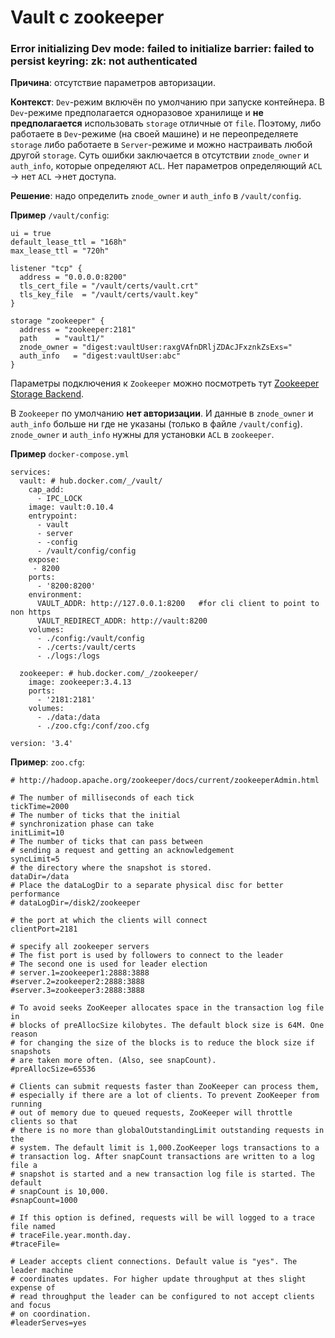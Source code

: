 # Vault c zookeeper

### Error initializing Dev mode: failed to initialize barrier: failed to persist keyring: zk: not authenticated

**Причина**: отсутствие параметров авторизации.

**Контекст**: `Dev`-режим включён по умолчанию при запуске контейнера. В `Dev`-режиме предполагается одноразовое хранилище и **не предполагается** использовать `storage` отличные от `file`. Поэтому, либо работаете в `Dev`-режиме (на своей машине) и не переопределяете `storage` либо работаете в `Server`-режиме и можно настраивать любой другой `storage`. Суть ошибки заключается в отсутствии `znode_owner` и `auth_info`, которые определяют `ACL`. Нет параметров определяющий `ACL` → нет `ACL` →нет доступа.

**Решение**: надо определить `znode_owner` и `auth_info` в `/vault/config`.

**Пример** `/vault/config`:

    ui = true
    default_lease_ttl = "168h"
    max_lease_ttl = "720h"
    
    listener "tcp" {
      address = "0.0.0.0:8200"
      tls_cert_file = "/vault/certs/vault.crt"
      tls_key_file  = "/vault/certs/vault.key"
    }
    
    storage "zookeeper" {
      address = "zookeeper:2181"
      path    = "vault1/"
      znode_owner = "digest:vaultUser:raxgVAfnDRljZDAcJFxznkZsExs="
      auth_info   = "digest:vaultUser:abc"
    }

Параметры подключения к `Zookeeper` можно посмотреть тут [Zookeeper Storage Backend](https://vaultproject.io/docs/configuration/storage/zookeeper.html).

В `Zookeeper` по умолчанию **нет авторизации**. И данные в `znode_owner` и `auth_info` больше ни где не указаны (только в файле `/vault/config`). `znode_owner` и `auth_info` нужны для установки `ACL` в `zookeeper`.

**Пример** `docker-compose.yml`

    services:
      vault: # hub.docker.com/_/vault/
        cap_add:
          - IPC_LOCK
        image: vault:0.10.4
        entrypoint:
          - vault
          - server
          - -config
          - /vault/config/config
        expose:
         - 8200
        ports:
          - '8200:8200'
        environment:
          VAULT_ADDR: http://127.0.0.1:8200   #for cli client to point to non https
          VAULT_REDIRECT_ADDR: http://vault:8200
        volumes:
          - ./config:/vault/config
          - ./certs:/vault/certs
          - ./logs:/logs
    
      zookeeper: # hub.docker.com/_/zookeeper/
        image: zookeeper:3.4.13
        ports:
          - '2181:2181'
        volumes:
          - ./data:/data
          - ./zoo.cfg:/conf/zoo.cfg
    
    version: '3.4'

**Пример**: `zoo.cfg`:

    # http://hadoop.apache.org/zookeeper/docs/current/zookeeperAdmin.html
    
    # The number of milliseconds of each tick
    tickTime=2000
    # The number of ticks that the initial
    # synchronization phase can take
    initLimit=10
    # The number of ticks that can pass between
    # sending a request and getting an acknowledgement
    syncLimit=5
    # the directory where the snapshot is stored.
    dataDir=/data
    # Place the dataLogDir to a separate physical disc for better performance
    # dataLogDir=/disk2/zookeeper
    
    # the port at which the clients will connect
    clientPort=2181
    
    # specify all zookeeper servers
    # The fist port is used by followers to connect to the leader
    # The second one is used for leader election
    # server.1=zookeeper1:2888:3888
    #server.2=zookeeper2:2888:3888
    #server.3=zookeeper3:2888:3888
    
    # To avoid seeks ZooKeeper allocates space in the transaction log file in
    # blocks of preAllocSize kilobytes. The default block size is 64M. One reason
    # for changing the size of the blocks is to reduce the block size if snapshots
    # are taken more often. (Also, see snapCount).
    #preAllocSize=65536
    
    # Clients can submit requests faster than ZooKeeper can process them,
    # especially if there are a lot of clients. To prevent ZooKeeper from running
    # out of memory due to queued requests, ZooKeeper will throttle clients so that
    # there is no more than globalOutstandingLimit outstanding requests in the
    # system. The default limit is 1,000.ZooKeeper logs transactions to a
    # transaction log. After snapCount transactions are written to a log file a
    # snapshot is started and a new transaction log file is started. The default
    # snapCount is 10,000.
    #snapCount=1000
    
    # If this option is defined, requests will be will logged to a trace file named
    # traceFile.year.month.day.
    #traceFile=
    
    # Leader accepts client connections. Default value is "yes". The leader machine
    # coordinates updates. For higher update throughput at thes slight expense of
    # read throughput the leader can be configured to not accept clients and focus
    # on coordination.
    #leaderServes=yes